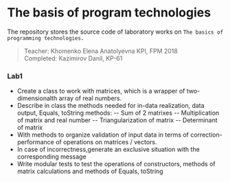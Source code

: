 # The basis of program technologies
The repository stores the source code of laboratory works on `The basics of programming technologies.`    
> Teacher: Khomenko Elena Anatolyevna KPI, FPM 2018    
> Completed: Kazimirov Danil, KP-61

### Lab1
- Create a class to work with matrices, which is a wrapper of two-dimensionalth array of real numbers.
- Describe in class the methods needed for in-data realization, data output, Equals, toString methods:
-- Sum of 2 matrixes
-- Multiplication of matrix and real number
-- Triangularization of matrix
-- Determinant of matrix
- With methods to organize validation of input data in terms of correction-performance of operations on matrices / vectors. 
- In case of incorrectness,generate an exclusive situation with the corresponding message
- Write modular tests to test the operations of constructors, methods of matrix
calculations and methods of Equals, toString

